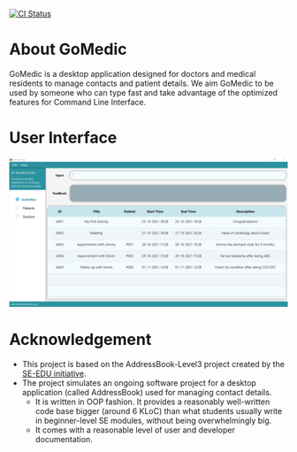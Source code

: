 [![CI Status](https://github.com/AY2122S1-CS2103T-T15-1/tp/workflows/Java%20CI/badge.svg)](https://github.com/AY2122S1-CS2103T-T15-1/tp/actions)

# About GoMedic
GoMedic is a desktop application designed for doctors and medical residents to manage contacts and patient details.
We aim GoMedic to be used by someone who can type fast and take advantage of the optimized features for
Command Line Interface.

# User Interface
![Ui](docs/images/Ui-activity.png)

# Acknowledgement
* This project is based on the AddressBook-Level3 project created by the [SE-EDU initiative](https://se-education.org/).
* The project simulates an ongoing software project for a desktop application (called AddressBook)
  used for managing contact details.
    * It is written in OOP fashion. It provides a reasonably well-written code base bigger (around 6 KLoC) than what
      students usually write in beginner-level SE modules, without being overwhelmingly big.
    * It comes with a reasonable level of user and developer documentation.
